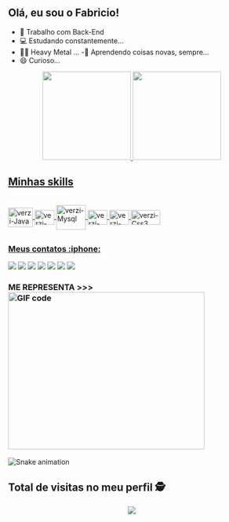 ## Olá, eu sou o Fabricio!

- 🔭 Trabalho com Back-End 
- 💻 Estudando constantemente...                                               
- 🎼🤘 Heavy Metal ...
-🔎 Aprendendo coisas novas, sempre...
- 😄 Curioso...




<div align="center">
  <a href="https://github.com/verzivatar">
  <img height="180em" src="https://github-readme-stats.vercel.app/api?username=verzivatar&show_icons=true&theme=merko&include_all_commits=true&count_private=true"/>
  <img height="180em" src="https://github-readme-stats.vercel.app/api/top-langs/?username=verzivatar&layout=compact&langs_count=7&theme=merko"/>
</div>
  
  ## Minhas skills 
  <div style="display: inline_block"><br>
  <img align="center" alt="verzi-Java" height="40" width="50" src="https://cdn.jsdelivr.net/gh/devicons/devicon/icons/java/java-plain.svg"> 
  <img align="center" alt="verzi-Phyton" height="30" width="40"   src="https://cdn.jsdelivr.net/gh/devicons/devicon/icons/python/python-original.svg">
  <img align="center" alt="verzi-Mysql" height="50" width="60" src="https://cdn.jsdelivr.net/gh/devicons/devicon/icons/mysql/mysql-original-wordmark.svg">
  <img align="center" alt="verzi-Html" height="30" width="40" src="https://cdn.jsdelivr.net/gh/devicons/devicon/icons/html5/html5-plain.svg">
  <img align="center" alt="verzi-Css3" height="30" width="40" src="https://cdn.jsdelivr.net/gh/devicons/devicon/icons/css3/css3-original.svg">
    <img align="center" alt="verzi-Css3" height="30" width="60" src="https://img.shields.io/badge/GitHub-100000?style=for-the-badge&logo=github&logoColor=white">
  </div>
  
##
  
  


  <div>
    <h3 align="left">Meus contatos :iphone:</h3>
     <a href="https://www.youtube.com/channel/UCeKQ7K48wwjd3piQXwKYC5g" target="_blank"><img src="https://img.shields.io/badge/YouTube-FF0000?style=for-the-badge&logo=youtube&logoColor=white" target="_blank"></a>
  <a href="https://www.instagram.com/freitas.ssa" target="_blank"><img src="https://img.shields.io/badge/-Instagram-%23E4405F?style=for-the-badge&logo=instagram&logoColor=white" target="_blank"></a>
 	<a href="https://web.whatsapp.com/" target="_blank"><img src="https://img.shields.io/badge/WhatsApp-25D366?style=for-the-badge&logo=whatsapp&logoColor=white" target="_blank"></a>
 <a href="https://discord.gg/vQYWyDAr" target="_blank"><img src="https://img.shields.io/badge/Discord-7289DA?style=for-the-badge&logo=discord&logoColor=white" target="_blank"></a> 
  <a href = "
fabriciofreitasdev@hotmail.com"><img src="https://img.shields.io/badge/-Gmail-%23333?style=for-the-badge&logo=gmail&logoColor=white" target="_blank"></a>
  <a href="https://www.linkedin.com/in/fabricio-freitasdev/" target="_blank"><img src="https://img.shields.io/badge/-LinkedIn-%230077B5?style=for-the-badge&logo=linkedin&logoColor=white" target="_blank"></a>
  	<a href="https://famaiden@hotmail.com" target="_blank"><img src="https://img.shields.io/badge/Microsoft_Outlook-0078D4?style=for-the-badge&logo=microsoft-outlook&logoColor=white" target="_blank"></a>  
 
  </div>  
    
  

  
       
   <h3>
     ME REPRESENTA >>>
    
  <img align="center" alt="GIF code" src="https://github.com/abhisheknaiidu/abhisheknaiidu/blob/master/code.gif?raw=true" width="400" height="320" />
</h3>
 

  
  
   <div>  
  
   ![Snake animation](https://github.com/verzivatar/verzivatar/blob/output/github-contribution-grid-snake.svg)
 
  </div>
       
     
       
       
<p align="center"> 

 ## Total de visitas no meu perfil :detective: <br>
 <p align="center"> 
   <img alingn="center" src="https://profile-counter.glitch.me/verzivatar/count.svg" />
 </p>

</p>

  

  
  
  
